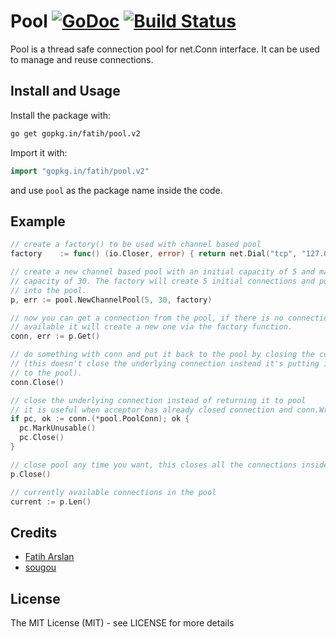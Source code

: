 # Pool [![GoDoc](http://img.shields.io/badge/go-documentation-blue.svg?style=flat-square)](https://godoc.org/gopkg.in/fatih/pool.v2) [![Build Status](http://img.shields.io/travis/fatih/pool.svg?style=flat-square)](https://travis-ci.org/fatih/pool)


Pool is a thread safe connection pool for net.Conn interface. It can be used to
manage and reuse connections.


## Install and Usage

Install the package with:

```bash
go get gopkg.in/fatih/pool.v2
```

Import it with:

```go
import "gopkg.in/fatih/pool.v2"
```

and use `pool` as the package name inside the code.

## Example

```go
// create a factory() to be used with channel based pool
factory    := func() (io.Closer, error) { return net.Dial("tcp", "127.0.0.1:4000") }

// create a new channel based pool with an initial capacity of 5 and maximum
// capacity of 30. The factory will create 5 initial connections and put it
// into the pool.
p, err := pool.NewChannelPool(5, 30, factory)

// now you can get a connection from the pool, if there is no connection
// available it will create a new one via the factory function.
conn, err := p.Get()

// do something with conn and put it back to the pool by closing the connection
// (this doesn't close the underlying connection instead it's putting it back
// to the pool).
conn.Close()

// close the underlying connection instead of returning it to pool
// it is useful when acceptor has already closed connection and conn.Write() returns error
if pc, ok := conn.(*pool.PoolConn); ok {
  pc.MarkUnusable()
  pc.Close()
}

// close pool any time you want, this closes all the connections inside a pool
p.Close()

// currently available connections in the pool
current := p.Len()
```


## Credits

 * [Fatih Arslan](https://github.com/fatih)
 * [sougou](https://github.com/sougou)

## License

The MIT License (MIT) - see LICENSE for more details

